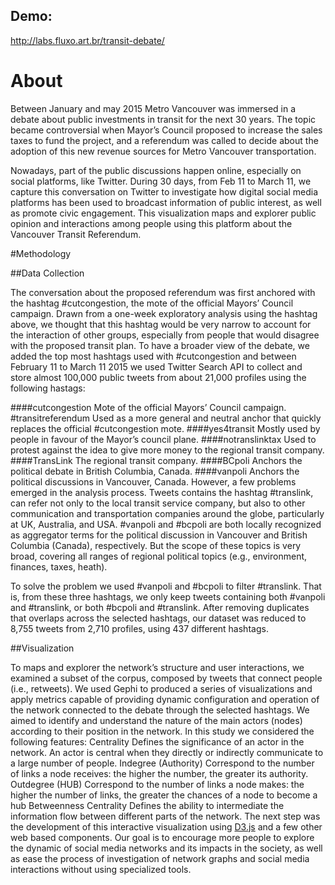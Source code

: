 ## Demo:
http://labs.fluxo.art.br/transit-debate/

# About
Between January and may 2015 Metro Vancouver was immersed in a debate about public investments in transit for the next 30 years. The topic became controversial when Mayor’s Council proposed to increase the sales taxes to fund the project, and a referendum was called to decide about the adoption of this new revenue sources for Metro Vancouver transportation.

Nowadays, part of the public discussions happen online, especially on social platforms, like Twitter. During 30 days, from Feb 11 to March 11, we capture this conversation on Twitter to investigate how digital social media platforms has been used to broadcast information of public interest, as well as promote civic engagement. This visualization maps and explorer public opinion and interactions among people using this platform about the Vancouver Transit Referendum.

#Methodology

##Data Collection

The conversation about the proposed referendum was first anchored with the hashtag #cutcongestion, the mote of the official Mayors’ Council campaign. Drawn from a one-week exploratory analysis using the hashtag above, we thought that this hashtag would be very narrow to account for the interaction of other groups, especially from people that would disagree with the proposed transit plan. To have a broader view of the debate, we added the top most hashtags used with #cutcongestion and between February 11 to March 11 2015 we used Twitter Search API to collect and store almost 100,000 public tweets from about 21,000 profiles using the following hastags:

####cutcongestion
Mote of the official Mayors’ Council campaign.
  #transitreferendum
Used as a more general and neutral anchor that quickly replaces the official #cutcongestion mote.
####yes4transit
Mostly used by people in favour of the Mayor’s council plane.
####notranslinktax
Used to protest against the idea to give more money to the regional transit company.
####TransLink
The regional transit company.
####BCpoli
Anchors the political debate in British Columbia, Canada.
####vanpoli
Anchors the political discussions in Vancouver, Canada.
However, a few problems emerged in the analysis process. Tweets contains the hashtag #translink, can refer not only to the local transit service company, but also to other communication and transportation companies around the globe, particularly at UK, Australia, and USA. #vanpoli and #bcpoli are both locally recognized as aggregator terms for the political discussion in Vancouver and British Columbia (Canada), respectively. But the scope of these topics is very broad, covering all ranges of regional political topics (e.g., environment, finances, taxes, heath).

To solve the problem we used #vanpoli and #bcpoli to filter #translink. That is, from these three hashtags, we only keep tweets containing both #vanpoli and #translink, or both #bcpoli and #translink. After removing duplicates that overlaps across the selected hashtags, our dataset was reduced to 8,755 tweets from 2,710 profiles, using 437 different hashtags.

##Visualization

To maps and explorer the network’s structure and user interactions, we examined a subset of the corpus, composed by tweets that connect people (i.e., retweets). We used Gephi to produced a series of visualizations and apply metrics capable of providing dynamic configuration and operation of the network connected to the debate through the selected hashtags. We aimed to identify and understand the nature of the main actors (nodes) according to their position in the network. In this study we considered the following features:
Centrality
Defines the significance of an actor in the network. An actor is central when they directly or indirectly communicate to a large number of people.
Indegree (Authority)
Correspond to the number of links a node receives: the higher the number, the greater its authority.
Outdegree (HUB)
Correspond to the number of links a node makes: the higher the number of links, the greater the chances of a node to become a hub
Betweenness Centrality
Defines the ability to intermediate the information flow between different parts of the network.
The next step was the development of this interactive visualization using [D3.js](http://d3js.org) and a few other web based components. Our goal is to encourage more people to explore the dynamic of social media networks and its impacts in the society, as well as ease the process of investigation of network graphs and social media interactions without using specialized tools.
